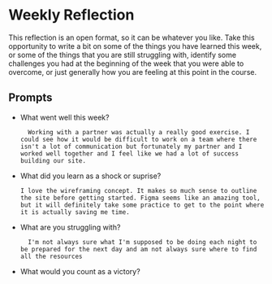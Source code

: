 # Weekly Reflection
This reflection is an open format, so it can be whatever you like. Take this opportunity to write a bit on some of the things you have learned this week, or some of the things that you are still struggling with, identify some challenges you had at the beginning of the week that you were able to overcome, or just generally how you are feeling at this point in the course.

## Prompts
- What went well this week?

        Working with a partner was actually a really good exercise. I could see how it would be difficult to work on a team where there isn't a lot of communication but fortunately my partner and I worked well together and I feel like we had a lot of success building our site.

- What did you learn as a shock or suprise?

      I love the wireframing concept. It makes so much sense to outline the site before getting started. Figma seems like an amazing tool, but it will definitely take some practice to get to the point where it is actually saving me time. 

- What are you struggling with?

        I'm not always sure what I'm supposed to be doing each night to be prepared for the next day and am not always sure where to find all the resources 

- What would you count as a victory?

        